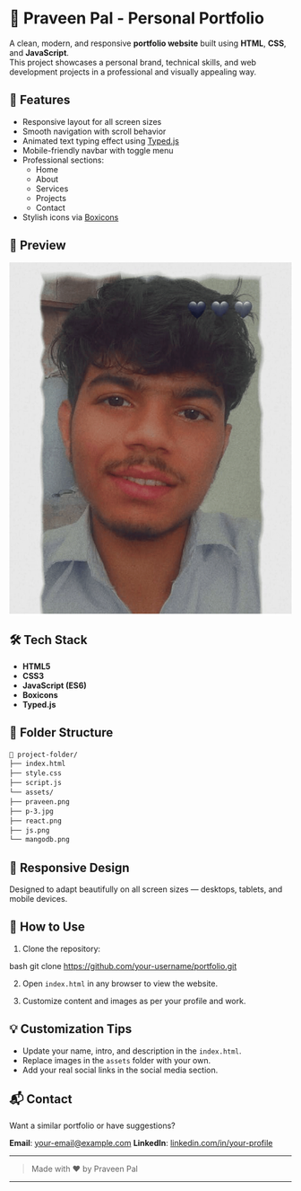 # 💼 Praveen Pal - Personal Portfolio

A clean, modern, and responsive **portfolio website** built using **HTML**, **CSS**, and **JavaScript**.  
This project showcases a personal brand, technical skills, and web development projects in a professional and visually appealing way.

## 🚀 Features

- Responsive layout for all screen sizes
- Smooth navigation with scroll behavior
- Animated text typing effect using [Typed.js](https://github.com/mattboldt/typed.js/)
- Mobile-friendly navbar with toggle menu
- Professional sections:
  - Home
  - About
  - Services
  - Projects
  - Contact
- Stylish icons via [Boxicons](https://boxicons.com/)

## 📸 Preview

![Portfolio Screenshot](assets/praveen.png)

## 🛠️ Tech Stack

- **HTML5**
- **CSS3**
- **JavaScript (ES6)**
- **Boxicons**
- **Typed.js**

## 📂 Folder Structure

 ```bash
📁 project-folder/
├── index.html
├── style.css
├── script.js
└── assets/
├── praveen.png
├── p-3.jpg
├── react.png
├── js.png
└── mangodb.png
```


## 📱 Responsive Design

Designed to adapt beautifully on all screen sizes — desktops, tablets, and mobile devices.

## 📝 How to Use

1. Clone the repository:

bash
git clone https://github.com/your-username/portfolio.git

2. Open `index.html` in any browser to view the website.

3. Customize content and images as per your profile and work.

## 💡 Customization Tips

* Update your name, intro, and description in the `index.html`.
* Replace images in the `assets` folder with your own.
* Add your real social links in the social media section.

## 📬 Contact

Want a similar portfolio or have suggestions?

**Email**: [your-email@example.com](mailto:your-email@example.com)
**LinkedIn**: [linkedin.com/in/your-profile](https://linkedin.com/in/your-profile)

---

> Made with ❤️ by Praveen Pal


---
